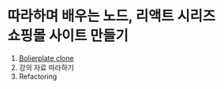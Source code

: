 <h1> 따라하며 배우는 노드, 리액트 시리즈 <br> 쇼핑몰 사이트 만들기</h1>

1. [Bolierplate clone](https://github.com/jaewonhimnae/boilerplate-mern-stack)
2. 강의 자료 따라하기
3. Refactoring

